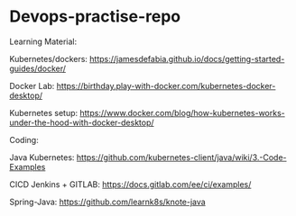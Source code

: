 # Devops-practise-repo

Learning Material:

Kubernetes/dockers: https://jamesdefabia.github.io/docs/getting-started-guides/docker/

Docker Lab: https://birthday.play-with-docker.com/kubernetes-docker-desktop/

Kubernetes setup: https://www.docker.com/blog/how-kubernetes-works-under-the-hood-with-docker-desktop/

Coding:

Java Kubernetes: https://github.com/kubernetes-client/java/wiki/3.-Code-Examples

CICD Jenkins + GITLAB: https://docs.gitlab.com/ee/ci/examples/

Spring-Java: https://github.com/learnk8s/knote-java

